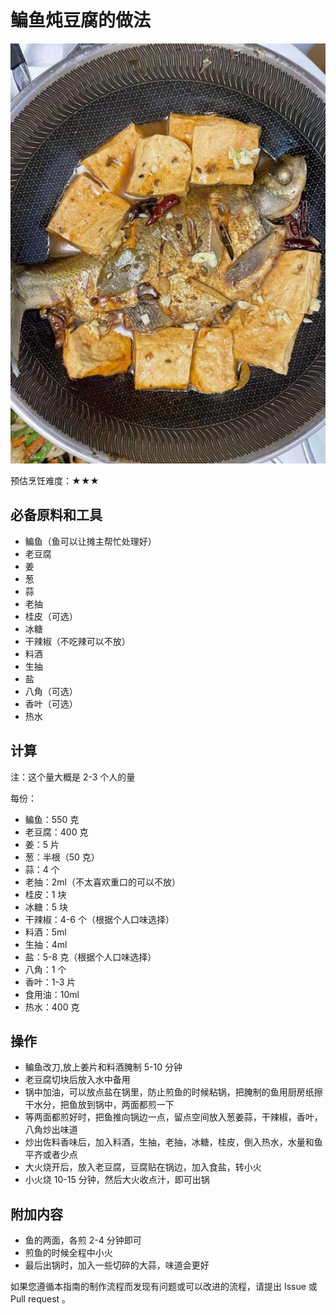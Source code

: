 
# 鳊鱼炖豆腐的做法

![鳊鱼炖豆腐](./鳊鱼炖豆腐.jpg)

预估烹饪难度：★★★

## 必备原料和工具

- 鳊鱼（鱼可以让摊主帮忙处理好）
- 老豆腐
- 姜
- 葱
- 蒜
- 老抽
- 桂皮（可选）
- 冰糖
- 干辣椒（不吃辣可以不放）
- 料酒
- 生抽
- 盐
- 八角（可选）
- 香叶（可选）
- 热水

## 计算

注：这个量大概是 2-3 个人的量

每份：

- 鳊鱼：550 克
- 老豆腐：400 克
- 姜：5 片
- 葱：半根（50 克）
- 蒜：4 个
- 老抽：2ml（不太喜欢重口的可以不放）
- 桂皮：1 块
- 冰糖：5 块
- 干辣椒：4-6 个（根据个人口味选择）
- 料酒：5ml
- 生抽：4ml
- 盐：5-8 克（根据个人口味选择）
- 八角：1 个
- 香叶：1-3 片
- 食用油：10ml
- 热水：400 克

## 操作

- 鳊鱼改刀,放上姜片和料酒腌制 5-10 分钟
- 老豆腐切块后放入水中备用
- 锅中加油，可以放点盐在锅里，防止煎鱼的时候粘锅，把腌制的鱼用厨房纸擦干水分，把鱼放到锅中，两面都煎一下
- 等两面都煎好时，把鱼推向锅边一点，留点空间放入葱姜蒜，干辣椒，香叶，八角炒出味道
- 炒出佐料香味后，加入料酒，生抽，老抽，冰糖，桂皮，倒入热水，水量和鱼平齐或者少点
- 大火烧开后，放入老豆腐，豆腐贴在锅边，加入食盐，转小火
- 小火烧 10-15 分钟，然后大火收点汁，即可出锅

## 附加内容

- 鱼的两面，各煎 2-4 分钟即可
- 煎鱼的时候全程中小火
- 最后出锅时，加入一些切碎的大蒜，味道会更好

如果您遵循本指南的制作流程而发现有问题或可以改进的流程，请提出 Issue 或 Pull request 。
